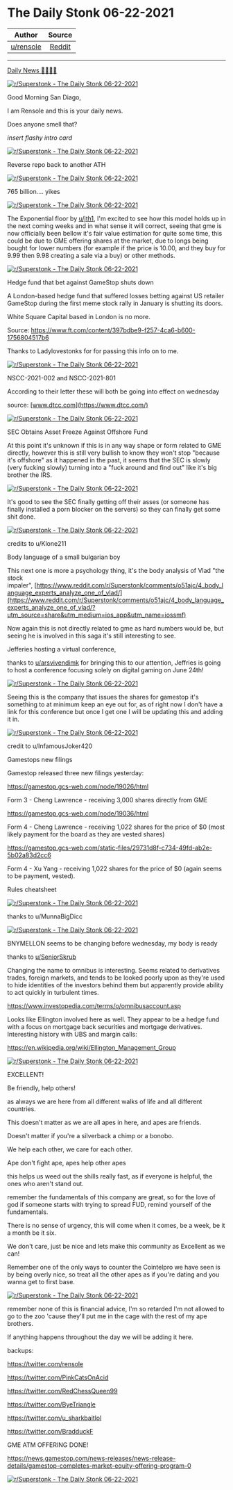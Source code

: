 The Daily Stonk 06-22-2021
==========================

| Author       | Source       | 
| :-------------: |:-------------:|
|  [u/rensole](https://www.reddit.com/user/rensole/) | [Reddit](https://www.reddit.com/r/Superstonk/comments/o5gz9u/the_daily_stonk_06222021/) | 

---

[Daily News 🦍💎🙌🚀](https://www.reddit.com/r/Superstonk/search?q=flair_name%3A%22Daily%20News%20%F0%9F%A6%8D%F0%9F%92%8E%F0%9F%99%8C%F0%9F%9A%80%22&restrict_sr=1)

[![r/Superstonk - The Daily Stonk 06-22-2021](https://preview.redd.it/vt51ilavjr671.png?width=1600&format=png&auto=webp&s=34fb1df57f68781df2bd3bbddcfe975bda18bf5a)](https://preview.redd.it/vt51ilavjr671.png?width=1600&format=png&auto=webp&s=34fb1df57f68781df2bd3bbddcfe975bda18bf5a)

Good Morning San Diago,

I am Rensole and this is your daily news.

Does anyone smell that?

*insert flashy intro card*

[![r/Superstonk - The Daily Stonk 06-22-2021](https://preview.redd.it/ivys1x5xjr671.png?width=680&format=png&auto=webp&s=f0baf1529c2c01515a631897389b537fc4172f43)](https://preview.redd.it/ivys1x5xjr671.png?width=680&format=png&auto=webp&s=f0baf1529c2c01515a631897389b537fc4172f43)

Reverse repo back to another ATH

[![r/Superstonk - The Daily Stonk 06-22-2021](https://preview.redd.it/txvt1kj4kr671.png?width=640&format=png&auto=webp&s=aa0e463fff6a798593a86b7ef4a6f007248e48db)](https://preview.redd.it/txvt1kj4kr671.png?width=640&format=png&auto=webp&s=aa0e463fff6a798593a86b7ef4a6f007248e48db)

765 billion.... yikes

[![r/Superstonk - The Daily Stonk 06-22-2021](https://preview.redd.it/rq9tvfg7kr671.png?width=640&format=png&auto=webp&s=9d297220700614b63dc43a04b421d6019542efd1)](https://preview.redd.it/rq9tvfg7kr671.png?width=640&format=png&auto=webp&s=9d297220700614b63dc43a04b421d6019542efd1)

The Exponential floor by [u/jth1](https://www.reddit.com/u/jth1/), I'm excited to see how this model holds up in the next coming weeks and in what sense it will correct, seeing that gme is now officially been bellow it's fair value estimation for quite some time, this could be due to GME offering shares at the market, due to longs being bought for lower numbers (for example if the price is 10.00, and they buy for 9.99 then 9.98 creating a sale via a buy) or other methods.

[![r/Superstonk - The Daily Stonk 06-22-2021](https://preview.redd.it/wn40n1nokr671.png?width=700&format=png&auto=webp&s=db013aa04787496cd3856aa2c0f3183ab12c1756)](https://preview.redd.it/wn40n1nokr671.png?width=700&format=png&auto=webp&s=db013aa04787496cd3856aa2c0f3183ab12c1756)

Hedge fund that bet against GameStop shuts down

A London-based hedge fund that suffered losses betting against US retailer GameStop during the first meme stock rally in January is shutting its doors.

White Square Capital based in London is no more.

Source: <https://www.ft.com/content/397bdbe9-f257-4ca6-b600-1756804517b6>

Thanks to Ladylovestonks for for passing this info on to me.

[![r/Superstonk - The Daily Stonk 06-22-2021](https://preview.redd.it/e4l422x7lr671.png?width=982&format=png&auto=webp&s=b765aa2c772bd46dfb7341bb6c55bb50bb8513bc)](https://preview.redd.it/e4l422x7lr671.png?width=982&format=png&auto=webp&s=b765aa2c772bd46dfb7341bb6c55bb50bb8513bc)

NSCC-2021-002 and NSCC-2021-801

According to their letter these will both be going into effect on wednesday

source: [www.dtcc.com](https://www.dtcc.com/)

[![r/Superstonk - The Daily Stonk 06-22-2021](https://preview.redd.it/rt1y4emllr671.png?width=960&format=png&auto=webp&s=a223b8742861ff7214ecf5bc7b0fa53e5b4dbf50)](https://preview.redd.it/rt1y4emllr671.png?width=960&format=png&auto=webp&s=a223b8742861ff7214ecf5bc7b0fa53e5b4dbf50)

SEC Obtains Asset Freeze Against Offshore Fund

At this point it's unknown if this is in any way shape or form related to GME directly, however this is still very bullish to know they won't stop "because it's offshore" as it happened in the past, it seems that the SEC is slowly (very fucking slowly) turning into a "fuck around and find out" like it's big brother the IRS.

[![r/Superstonk - The Daily Stonk 06-22-2021](https://preview.redd.it/0ln7x10xlr671.png?width=640&format=png&auto=webp&s=720902449ac69bf812c258d1792fe7e61e07be7e)](https://preview.redd.it/0ln7x10xlr671.png?width=640&format=png&auto=webp&s=720902449ac69bf812c258d1792fe7e61e07be7e)

It's good to see the SEC finally getting off their asses (or someone has finally installed a porn blocker on the servers) so they can finally get some shit done.

[![r/Superstonk - The Daily Stonk 06-22-2021](https://preview.redd.it/wykh1um2mr671.png?width=714&format=png&auto=webp&s=b458b200fe3f25f3f04a06438a5c051488ad5183)](https://preview.redd.it/wykh1um2mr671.png?width=714&format=png&auto=webp&s=b458b200fe3f25f3f04a06438a5c051488ad5183)

credits to u/Klone211

Body language of a small bulgarian boy

This next one is more a psychology thing, it's the body analysis of Vlad "the stock impaler", [https://www.reddit.com/r/Superstonk/comments/o51ajc/4_body_language_experts_analyze_one_of_vlad/](https://www.reddit.com/r/Superstonk/comments/o51ajc/4_body_language_experts_analyze_one_of_vlad/?utm_source=share&utm_medium=ios_app&utm_name=iossmf)

Now again this is not directly related to gme as hard numbers would be, but seeing he is involved in this saga it's still interesting to see.

Jefferies hosting a virtual conference,

thanks to [u/arsvivendimk](https://www.reddit.com/u/arsvivendimk/) for bringing this to our attention, Jeffries is going to host a conference focusing solely on digital gaming on June 24th!

[![r/Superstonk - The Daily Stonk 06-22-2021](https://preview.redd.it/h92bb9csmr671.png?width=960&format=png&auto=webp&s=4cb8c315fd9ca00a3316a474a83bee566714a2da)](https://preview.redd.it/h92bb9csmr671.png?width=960&format=png&auto=webp&s=4cb8c315fd9ca00a3316a474a83bee566714a2da)

Seeing this is the company that issues the shares for gamestop it's something to at minimum keep an eye out for, as of right now I don't have a link for this conference but once I get one I will be updating this and adding it in.

[![r/Superstonk - The Daily Stonk 06-22-2021](https://preview.redd.it/trpwiey0or671.png?width=640&format=png&auto=webp&s=9663a6caf6626d041a8b4841dcb4e2644b7018bd)](https://preview.redd.it/trpwiey0or671.png?width=640&format=png&auto=webp&s=9663a6caf6626d041a8b4841dcb4e2644b7018bd)

credit to u/InfamousJoker420

Gamestops new filings

Gamestop released three new filings yesterday:

<https://gamestop.gcs-web.com/node/19026/html>

Form 3 - Cheng Lawrence - receiving 3,000 shares directly from GME

<https://gamestop.gcs-web.com/node/19036/html>

Form 4 - Cheng Lawrence - receiving 1,022 shares for the price of $0 (most likely payment for the board as they are vested shares)

<https://gamestop.gcs-web.com/static-files/29731d8f-c734-49fd-ab2e-5b02a83d2cc6>

Form 4 - Xu Yang - receiving 1,022 shares for the price of $0 (again seems to be payment, vested).

Rules cheatsheet

[![r/Superstonk - The Daily Stonk 06-22-2021](https://preview.redd.it/6s6y5345or671.png?width=960&format=png&auto=webp&s=4920a0b82035d3926cf01a94d8c2eaed3586500a)](https://preview.redd.it/6s6y5345or671.png?width=960&format=png&auto=webp&s=4920a0b82035d3926cf01a94d8c2eaed3586500a)

thanks to u/MunnaBigDicc

[![r/Superstonk - The Daily Stonk 06-22-2021](https://preview.redd.it/9cu08ipaor671.png?width=960&format=png&auto=webp&s=c504edf5b6fea9cfe77e2e9ba43d8617f6318622)](https://preview.redd.it/9cu08ipaor671.png?width=960&format=png&auto=webp&s=c504edf5b6fea9cfe77e2e9ba43d8617f6318622)

BNYMELLON seems to be changing before wednesday, my body is ready

thanks to [u/SeniorSkrub](https://www.reddit.com/u/SeniorSkrub/)

Changing the name to omnibus is interesting. Seems related to derivatives trades, foreign markets, and tends to be looked poorly upon as they're used to hide identities of the investors behind them but apparently provide ability to act quickly in turbulent times.

<https://www.investopedia.com/terms/o/omnibusaccount.asp>

Looks like Ellington involved here as well. They appear to be a hedge fund with a focus on mortgage back securities and mortgage derivatives. Interesting history with UBS and margin calls:

<https://en.wikipedia.org/wiki/Ellington_Management_Group>

[![r/Superstonk - The Daily Stonk 06-22-2021](https://preview.redd.it/814p2ugror671.png?width=554&format=png&auto=webp&s=d4d243578c012a3e18c06d3cfd85575515b1d6cc)](https://preview.redd.it/814p2ugror671.png?width=554&format=png&auto=webp&s=d4d243578c012a3e18c06d3cfd85575515b1d6cc)

EXCELLENT!

Be friendly, help others!

as always we are here from all different walks of life and all different countries.

This doesn't matter as we are all apes in here, and apes are friends.

Doesn't matter if you're a silverback a chimp or a bonobo.

We help each other, we care for each other.

Ape don't fight ape, apes help other apes

this helps us weed out the shills really fast, as if everyone is helpful, the ones who aren't stand out.

remember the fundamentals of this company are great, so for the love of god if someone starts with trying to spread FUD, remind yourself of the fundamentals.

There is no sense of urgency, this will come when it comes, be a week, be it a month be it six.

We don't care, just be nice and lets make this community as Excellent as we can!

Remember one of the only ways to counter the Cointelpro we have seen is by being overly nice, so treat all the other apes as if you're dating and you wanna get to first base.

[![r/Superstonk - The Daily Stonk 06-22-2021](https://preview.redd.it/doby9yetor671.png?width=400&format=png&auto=webp&s=3437ab4c03d6277108bb3ad30228b64503171e78)](https://preview.redd.it/doby9yetor671.png?width=400&format=png&auto=webp&s=3437ab4c03d6277108bb3ad30228b64503171e78)

remember none of this is financial advice, I'm so retarded I'm not allowed to go to the zoo 'cause they'll put me in the cage with the rest of my ape brothers.

If anything happens throughout the day we will be adding it here.

backups:

<https://twitter.com/rensole>

<https://twitter.com/PinkCatsOnAcid>

<https://twitter.com/RedChessQueen99>

<https://twitter.com/ByeTriangle>

<https://twitter.com/u_sharkbaitlol>

<https://twitter.com/BradduckF>

GME ATM OFFERING DONE!

<https://news.gamestop.com/news-releases/news-release-details/gamestop-completes-market-equity-offering-program-0>

[![r/Superstonk - The Daily Stonk 06-22-2021](https://preview.redd.it/bxzrwyocvs671.png?width=1030&format=png&auto=webp&s=a6a941bfef97ad09036499d93d01e3ff7fe5f255)](https://preview.redd.it/bxzrwyocvs671.png?width=1030&format=png&auto=webp&s=a6a941bfef97ad09036499d93d01e3ff7fe5f255)
